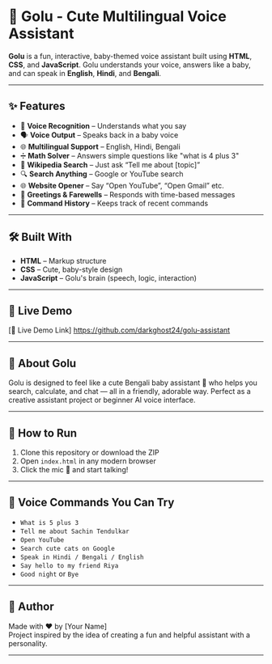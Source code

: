 # 🍼 Golu - Cute Multilingual Voice Assistant

**Golu** is a fun, interactive, baby-themed voice assistant built using **HTML**, **CSS**, and **JavaScript**. Golu understands your voice, answers like a baby, and can speak in **English**, **Hindi**, and **Bengali**.

---

## ✨ Features

- 🎤 **Voice Recognition** – Understands what you say
- 🗣️ **Voice Output** – Speaks back in a baby voice
- 🌐 **Multilingual Support** – English, Hindi, Bengali
- ➗ **Math Solver** – Answers simple questions like "what is 4 plus 3"
- 📖 **Wikipedia Search** – Just ask “Tell me about [topic]”
- 🔍 **Search Anything** – Google or YouTube search
- 🌐 **Website Opener** – Say “Open YouTube”, “Open Gmail” etc.
- 💬 **Greetings & Farewells** – Responds with time-based messages
- 🧠 **Command History** – Keeps track of recent commands

---

## 🛠️ Built With

- **HTML** – Markup structure
- **CSS** – Cute, baby-style design
- **JavaScript** – Golu's brain (speech, logic, interaction)

---

## 📸 Live Demo

[🔗 Live Demo Link] https://github.com/darkghost24/golu-assistant

---

## 🧒 About Golu

Golu is designed to feel like a cute Bengali baby assistant 👶 who helps you search, calculate, and chat — all in a friendly, adorable way. Perfect as a creative assistant project or beginner AI voice interface.

---

## 📂 How to Run

1. Clone this repository or download the ZIP
2. Open `index.html` in any modern browser
3. Click the mic 🎤 and start talking!

---

## 🤖 Voice Commands You Can Try

- `What is 5 plus 3`
- `Tell me about Sachin Tendulkar`
- `Open YouTube`
- `Search cute cats on Google`
- `Speak in Hindi / Bengali / English`
- `Say hello to my friend Riya`
- `Good night` or `Bye`

---

## 🧠 Author

Made with ❤️ by [Your Name]  
Project inspired by the idea of creating a fun and helpful assistant with a personality.

---

